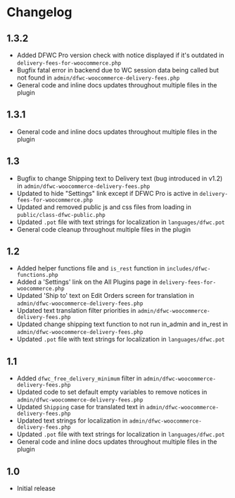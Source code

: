 # Changelog

## 1.3.2
*   Added DFWC Pro version check with notice displayed if it's outdated in `delivery-fees-for-woocommerce.php`
*   Bugfix fatal error in backend due to WC session data being called but not found in `admin/dfwc-woocommerce-delivery-fees.php`
*   General code and inline docs updates throughout multiple files in the plugin

## 1.3.1
*   General code and inline docs updates throughout multiple files in the plugin

## 1.3

*   Bugfix to change Shipping text to Delivery text (bug introduced in v1.2) in `admin/dfwc-woocommerce-delivery-fees.php`
*   Updated to hide "Settings" link except if DFWC Pro is active in `delivery-fees-for-woocommerce.php`
*   Updated and removed public js and css files from loading in `public/class-dfwc-public.php`
*   Updated `.pot` file with text strings for localization in `languages/dfwc.pot`
*   General code cleanup throughout multiple files in the plugin

## 1.2

*   Added helper functions file and `is_rest` function in `includes/dfwc-functions.php`
*   Added a 'Settings' link on the All Plugins page in `delivery-fees-for-woocommerce.php`
*   Updated 'Ship to' text on Edit Orders screen for translation in `admin/dfwc-woocommerce-delivery-fees.php`
*   Updated text translation filter priorities in `admin/dfwc-woocommerce-delivery-fees.php`
*   Updated change shipping text function to not run in_admin and in_rest in `admin/dfwc-woocommerce-delivery-fees.php`
*   Updated `.pot` file with text strings for localization in `languages/dfwc.pot`

## 1.1

*   Added `dfwc_free_delivery_minimum` filter in `admin/dfwc-woocommerce-delivery-fees.php`
*   Updated code to set default empty variables to remove notices in `admin/dfwc-woocommerce-delivery-fees.php`
*   Updated `Shipping` case for translated text in `admin/dfwc-woocommerce-delivery-fees.php`
*   Updated text strings for localization in `admin/dfwc-woocommerce-delivery-fees.php`
*   Updated `.pot` file with text strings for localization in `languages/dfwc.pot`
*   General code and inline docs updates throughout multiple files in the plugin

## 1.0

*   Initial release
